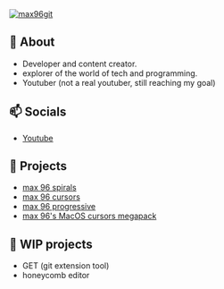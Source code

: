 <a href="https://github.com/max96git/max96git" target="_blank">
  <img src="assets/ico.ico" alt="max96git" />
</a>


## 👋 About
- Developer and content creator.
- explorer of the world of tech and programming.
- Youtuber (not a real youtuber, still reaching my goal)
## 📫  Socials
- [Youtube](https://youtube.com/@max96git)
## 🌱 Projects
- [max 96 spirals](https://github.com/max96git/max-96-spirals)
- [max 96 cursors](https://github.com/max96git/max-96-cursors)
- [max 96 progressive](https://github.com/max96git/max96-progressive)
- [max 96's MacOS cursors megapack](https://github.com/max96git/max96-s-macos-cursors-megapack)
## 🤖 WIP projects
- GET (git extension tool)
- honeycomb editor
